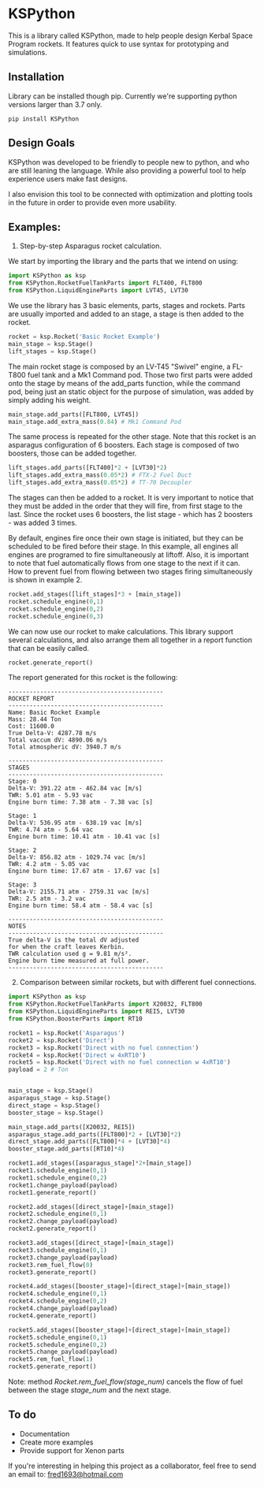 # KSPython

This is a library called KSPython, made to help people design Kerbal Space Program rockets. It features quick to use syntax for prototyping and simulations. 


## Installation

Library can be installed though pip. Currently we're supporting python versions larger than 3.7 only.
```
pip install KSPython  
```

## Design Goals

KSPython was developed to be friendly to people new to python, and who are still leaning the language. While also providing a powerful tool to help experience users make fast designs.

I also envision this tool to be connected with optimization and plotting tools in the future in order to provide even more usability.

## Examples:
1) Step-by-step Asparagus rocket calculation.

We start by importing the library and the parts that we intend on using:

```python
import KSPython as ksp
from KSPython.RocketFuelTankParts import FLT400, FLT800
from KSPython.LiquidEngineParts import LVT45, LVT30
```
We use the library has 3 basic elements, parts, stages and rockets. Parts are usually imported and added to an stage, a stage is then added to the rocket. 

```python
rocket = ksp.Rocket('Basic Rocket Example')
main_stage = ksp.Stage()
lift_stages = ksp.Stage()
```

The main rocket stage is composed by an LV-T45 "Swivel" engine, a FL-T800 fuel tank and a Mk1 Command pod. Those two first parts were added onto the stage by means of the add_parts function, while the command pod, being just an static object for the purpose of simulation, was added by simply adding his weight.

```python
main_stage.add_parts([FLT800, LVT45])
main_stage.add_extra_mass(0.84) # Mk1 Command Pod
```

The same process is repeated for the other stage. Note that this rocket is an asparagus configuration of 6 boosters. Each stage is composed of two boosters, those can be added together.

```python
lift_stages.add_parts([FLT400]*2 + [LVT30]*2)
lift_stages.add_extra_mass(0.05*2) # FTX-2 Fuel Duct
lift_stages.add_extra_mass(0.05*2) # TT-70 Decoupler
```

The stages can then be added to a rocket. It is very important to notice that they must be added in the order that they will fire, from first stage to the last. Since the rocket uses 6 boosters, the list stage - which has 2 boosters - was added 3 times.

By default, engines fire once their own stage is initiated, but they can be scheduled to be fired before their stage. In this example, all engines all engines are programed to fire simultaneously at liftoff. Also, it is important to note that fuel automatically flows from one stage to the next if it can. How to prevent fuel from flowing between two stages firing simultaneously is shown in example 2.

```python
rocket.add_stages([lift_stages]*3 + [main_stage])
rocket.schedule_engine(0,1)
rocket.schedule_engine(0,2)
rocket.schedule_engine(0,3)
```

We can now use our rocket to make calculations. This library support several calculations, and also arrange them all together in a report function that can be easily called.

```python
rocket.generate_report()
```

The report generated for this rocket is the following:

```
--------------------------------------------
ROCKET REPORT
--------------------------------------------
Name: Basic Rocket Example
Mass: 28.44 Ton
Cost: 11600.0
True Delta-V: 4287.78 m/s
Total vaccum dV: 4890.06 m/s
Total atmospheric dV: 3940.7 m/s

--------------------------------------------
STAGES
--------------------------------------------
Stage: 0
Delta-V: 391.22 atm - 462.84 vac [m/s]
TWR: 5.01 atm - 5.93 vac
Engine burn time: 7.38 atm - 7.38 vac [s]

Stage: 1
Delta-V: 536.95 atm - 638.19 vac [m/s]
TWR: 4.74 atm - 5.64 vac
Engine burn time: 10.41 atm - 10.41 vac [s]

Stage: 2
Delta-V: 856.82 atm - 1029.74 vac [m/s]
TWR: 4.2 atm - 5.05 vac
Engine burn time: 17.67 atm - 17.67 vac [s]

Stage: 3
Delta-V: 2155.71 atm - 2759.31 vac [m/s]
TWR: 2.5 atm - 3.2 vac
Engine burn time: 58.4 atm - 58.4 vac [s]

--------------------------------------------
NOTES
--------------------------------------------
True delta-V is the total dV adjusted
for when the craft leaves Kerbin.
TWR calculation used g = 9.81 m/s².
Engine burn time measured at full power.
--------------------------------------------

```

2) Comparison between similar rockets, but with different fuel connections.

```python
import KSPython as ksp
from KSPython.RocketFuelTankParts import X20032, FLT800
from KSPython.LiquidEngineParts import REI5, LVT30
from KSPython.BoosterParts import RT10

rocket1 = ksp.Rocket('Asparagus')
rocket2 = ksp.Rocket('Direct')
rocket3 = ksp.Rocket('Direct with no fuel connection')
rocket4 = ksp.Rocket('Direct w 4xRT10')
rocket5 = ksp.Rocket('Direct with no fuel connection w 4xRT10')
payload = 2 # Ton


main_stage = ksp.Stage()
asparagus_stage = ksp.Stage()
direct_stage = ksp.Stage()
booster_stage = ksp.Stage()

main_stage.add_parts([X20032, REI5])
asparagus_stage.add_parts([FLT800]*2 + [LVT30]*2)
direct_stage.add_parts([FLT800]*4 + [LVT30]*4)
booster_stage.add_parts([RT10]*4)

rocket1.add_stages([asparagus_stage]*2+[main_stage])
rocket1.schedule_engine(0,1)
rocket1.schedule_engine(0,2)
rocket1.change_payload(payload)
rocket1.generate_report()

rocket2.add_stages([direct_stage]+[main_stage])
rocket2.schedule_engine(0,1)
rocket2.change_payload(payload)
rocket2.generate_report()

rocket3.add_stages([direct_stage]+[main_stage])
rocket3.schedule_engine(0,1)
rocket3.change_payload(payload)
rocket3.rem_fuel_flow(0)
rocket3.generate_report()

rocket4.add_stages([booster_stage]+[direct_stage]+[main_stage])
rocket4.schedule_engine(0,1)
rocket4.schedule_engine(0,2)
rocket4.change_payload(payload)
rocket4.generate_report()

rocket5.add_stages([booster_stage]+[direct_stage]+[main_stage])
rocket5.schedule_engine(0,1)
rocket5.schedule_engine(0,2)
rocket5.change_payload(payload)
rocket5.rem_fuel_flow(1)
rocket5.generate_report()
```
Note: method *Rocket.rem_fuel_flow(stage_num)* cancels the flow of fuel between the stage *stage_num* and the next stage.

## To do

* Documentation
* Create more examples
* Provide support for Xenon parts


If you're interesting in helping this project as a collaborator, feel free to send an email to: fred1693@hotmail.com